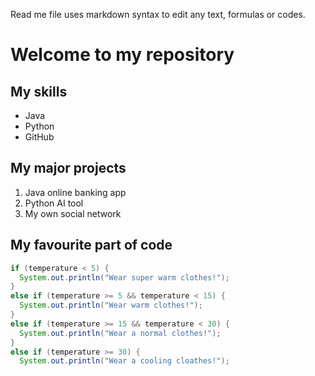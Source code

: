 Read me file uses markdown syntax to edit any text, formulas or codes.

# Welcome to my repository

## My skills
- Java
- Python
- GitHub

## My major projects
1. Java online banking app
2. Python AI tool
3. My own social network


## My favourite part of code

```java
if (temperature < 5) {
  System.out.println("Wear super warm clothes!");
}
else if (temperature >= 5 && temperature < 15) {
  System.out.println("Wear warm clothes!");
}
else if (temperature >= 15 && temperature < 30) {
  System.out.println("Wear a normal clothes!");
}
else if (temperature >= 30) {
  System.out.println("Wear a cooling cloathes!");
```
